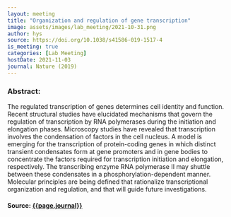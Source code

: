 ```yaml
---
layout: meeting
title: "Organization and regulation of gene transcription"
image: assets/images/lab_meeting/2021-10-31.png
author: hys
source: https://doi.org/10.1038/s41586-019-1517-4
is_meeting: true
categories: [Lab Meeting]
hostDate: 2021-11-03
journal: Nature (2019)
---
```

### Abstract:
The regulated transcription of genes determines cell identity and function. Recent structural studies have elucidated mechanisms that govern the regulation of transcription by RNA polymerases during the initiation and elongation phases. Microscopy studies have revealed that transcription involves the condensation of factors in the cell nucleus. A model is emerging for the transcription of protein-coding genes in which distinct transient condensates form at gene promoters and in gene bodies to concentrate the factors required for transcription initiation and elongation, respectively. The transcribing enzyme RNA polymerase II may shuttle between these condensates in a phosphorylation-dependent manner. Molecular principles are being defined that rationalize transcriptional organization and regulation, and that will guide future investigations.

#### Source: [{{page.journal}}]({{page.source}})
